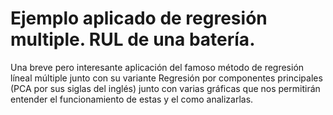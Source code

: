 # Ejemplo aplicado de regresión multiple. RUL de una batería.
Una breve pero interesante aplicación del famoso método de regresión líneal múltiple junto con su variante Regresión por componentes principales (PCA por sus siglas del inglés) junto con varias gráficas que nos permitirán entender el funcionamiento de estas y el como analizarlas.

